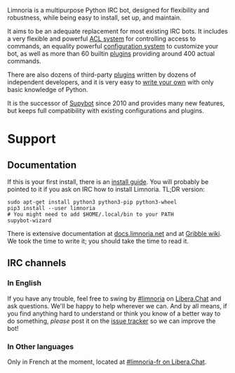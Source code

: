 Limnoria is a multipurpose Python IRC bot, designed for flexibility and robustness,
while being easy to install, set up, and maintain.

It aims to be an adequate replacement for most existing IRC bots.
It includes a very flexible and powerful
[ACL system](https://docs.limnoria.net/use/capabilities.html)
for controlling access to commands,
an equality powerful
[configuration system](https://docs.limnoria.net/use/configuration.html)
to customize your bot,
as well as more than 60 builtin [plugins](https://limnoria.net/plugins.xhtml)
providing around 400 actual commands.

There are also dozens of third-party [plugins](https://limnoria.net/plugins.xhtml)
written by dozens of independent developers,
and it is very easy to
[write your own](https://docs.limnoria.net/develop/plugin_tutorial.html)
with only basic knowledge of Python.

It is the successor of
[Supybot](https://sourceforge.net/projects/supybot/)
since 2010 and provides many new features, but keeps full compatibility
with existing configurations and plugins.

# Support

## Documentation

If this is your first install, there is an [install guide](https://docs.limnoria.net/en/latest/use/install.html).
You will probably be pointed to it if you ask on IRC how to install
Limnoria.
TL;DR version:

```
sudo apt-get install python3 python3-pip python3-wheel
pip3 install --user limnoria
# You might need to add $HOME/.local/bin to your PATH
supybot-wizard
```

There is extensive documentation at [docs.limnoria.net] and at
[Gribble wiki]. We took the time to write it; you should take the time to
read it.

[docs.limnoria.net]:https://docs.limnoria.net/
[Gribble wiki]:https://sourceforge.net/p/gribble/wiki/Main_Page/

## IRC channels

### In English

If you have any trouble, feel free to swing by [#limnoria](ircs://irc.libera.chat:6697/#limnoria) on
[Libera.Chat](https://libera.chat/) and ask questions.  We'll be happy to help
wherever we can.  And by all means, if you find anything hard to
understand or think you know of a better way to do something,
*please* post it on the [issue tracker] so we can improve the bot!

[issue tracker]:https://github.com/ProgVal/Limnoria/issues

### In Other languages

Only in French at the moment, located at [#limnoria-fr on Libera.Chat](ircs://irc.libera.chat:6697/#libera-fr).


